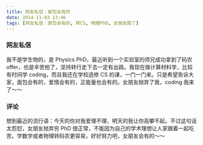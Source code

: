 ```yaml
---
title: 网友私信：面包会有的
date: 2014-11-03 13:46
tags: [网友私信：面包会有的, 转CS, 物理PhD, 女朋友跑了]
---
```


### 网友私信
我不是学生物的，是 Physics PhD，最近听到一个实验室的师兄成功拿到了码农 offer，也是辛苦他了，坚持转行走下去一定有出路。我现在做计算材料学，比较有时间学 coding，而且我还在学校选修 CS 的课，一门一门来。只是希望告诉大家，面包会有的，爱情会有的，正能量也会有的。女朋友抛弃了我，coding 我来了～～

### 评论
想到最近的流行语：今天的你对我爱理不理，明天的我让你高攀不起。不过这句话太怨怼，女朋友抛弃穷 PhD 很正常，不能因为自己的学术理想让人家跟着一起吃苦。学数学或者物理转码农更容易，好好努力吧，女朋友会有的～～ ​​
